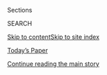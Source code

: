 <div id="app">

<div>

<div class="NYTAppHideMasthead css-1r6wvpq e1suatyy0">

<div class="section css-ui9rw0 e1suatyy2">

<div class="css-eph4ug er09x8g0">

<div class="css-6n7j50">

</div>

<span class="css-1dv1kvn">Sections</span>

<div class="css-10488qs">

<span class="css-1dv1kvn">SEARCH</span>

</div>

[Skip to content](#site-content)[Skip to site
index](#site-index)

</div>

<div class="css-10698na e1huz5gh0">

</div>

</div>

<div id="masthead-bar-one" class="section hasLinks css-15hmgas e1csuq9d3">

<div class="css-uqyvli e1csuq9d0">

</div>

<div class="css-1uqjmks e1csuq9d1">

</div>

<div class="css-9e9ivx">

[](https://myaccount.nytimes3xbfgragh.onion/auth/login?response_type=cookie&client_id=vi)

</div>

<div class="css-1bvtpon e1csuq9d2">

[Today’s Paper](https://www.nytimes3xbfgragh.onion/section/todayspaper)

</div>

</div>

</div>

</div>

<div data-aria-hidden="false">

<div id="site-content" data-role="main">

<div id="top-wrapper" class="css-15p45cc eaca97t0" type="top">

<div id="top-slug" class="css-19x0jxb eaca97t1" hidden="">

Advertisement

</div>

[Continue reading the main
story](#after-top)

<div class="ad top-wrapper" style="text-align:center;height:100%;display:block;min-height:90px">

<div id="top" class="place-ad" data-position="top" data-size-key="top">

</div>

</div>

<div id="after-top">

</div>

</div>

<div id="byline" class="section css-15h4p1b e9abtgs0">

<div class="css-1j21atc e1svk9qx1">

<div class="css-nfcc9b e1svk9qx3">

<div class="css-cnx41t">

![Portrait of Benjamin
Weiser](https://static01.graylady3jvrrxbe.onion/images/2018/07/16/multimedia/author-benjamin-weiser/author-benjamin-weiser-thumbLarge.png)

</div>

<div class="css-vl9dhg e1svk9qx5">

<div class="css-1nrhkj6 e1svk9qx6">

# Benjamin Weiser

</div>

## <span></span>

Benjamin Weiser is a reporter covering the Manhattan federal courts. He
has long covered the criminal justice system, both as a beat and
investigative reporter. Before joining The Times in 1997, he worked for
18 years at The Washington Post. There he received the George Polk Award
for a 1983 series on life-and-death decisions in hospitals and the
Livingston Award for a 1986 series on Washington’s juvenile justice
system. He has been a finalist, either as an individual or in a team
capacity, for the Pulitzer Prize three times.

</div>

</div>

</div>

<div>

<div id="mid1-wrapper" class="css-1mn4oms eaca97t0" type="rank">

<div id="mid1-slug" class="css-1tag3rd eaca97t1">

Advertisement

</div>

[Continue reading the main
story](#after-mid1)

<div id="mid1" class="ad mid1-wrapper" style="text-align:center;height:100%;display:block">

</div>

<div id="after-mid1">

</div>

</div>

</div>

<div class="css-185go5a e1o5byef0">

<div class="css-15cbhtu">

  - [Latest](#stream-panel)
  - <span class="css-6n7j50">Search</span>
    <div class="control">
    <div class="label-container css-1dv1kvn">
    Search
    </div>
    <div class="css-wm4t3d">
    **<span id="clear-search-input" class="css-1dv1kvn">Clear this text
    input</span>
    </div>
    </div>
    <span class="css-1iovbfw"></span>

<div id="stream-panel" class="section css-8msx5b e1jz0cab1">

<div class="css-13mho3u">

1.  
    
    <div class="css-1cp3ece">
    
    <div class="css-1l4spti">
    
    [](/2020/09/11/nyregion/donald-trump-taxes-cyrus-vance.html)
    
    <div class="css-79elbk">
    
    ![](https://static01.graylady3jvrrxbe.onion/images/2020/09/11/nyregion/11nytrumptaxes/merlin_176854440_6f4116fe-ef0d-4dbb-9661-1ef57842b8ec-thumbWide.jpg?quality=75&auto=webp&disable=upscale)
    
    </div>
    
    ## Trump Accuses Judge of ‘Stacking the Deck’ Against Him in Tax Ruling
    
    The president is appealing an order that allowed his tax returns and
    other financial records to be released to the Manhattan district
    attorney.
    
    <div class="css-1nqbnmb ea5icrr0">
    
    By <span class="css-1n7hynb">William K. Rashbaum <span>and</span>
    Benjamin
    Weiser</span>
    
    </div>
    
    </div>
    
    <div class="css-1lc2l26 e1xfvim33">
    
    </div>
    
    </div>

2.  
    
    <div class="css-1cp3ece">
    
    <div class="css-1l4spti">
    
    [](/live/2020/09/11/us/trump-vs-biden/trumps-lawyers-argue-his-appeal-in-case-over-tax-returns)
    
    <div class="css-79elbk">
    
    ![](https://static01.graylady3jvrrxbe.onion/images/2020/09/11/us/politics/11elections-briefing-trump-tax/merlin_176870601_1a95667d-dcdb-4e69-8dd0-de3a62599e8e-thumbWide.jpg?quality=75&auto=webp&disable=upscale)
    
    </div>
    
    ## Trump’s lawyers argue his appeal in case over tax returns.
    
    This was featured in live coverage.
    
    <div class="css-1nqbnmb ea5icrr0">
    
    By <span class="css-1n7hynb">William K. Rashbaum <span>and</span>
    Benjamin
    Weiser</span>
    
    </div>
    
    </div>
    
    <div class="css-1lc2l26 e1xfvim33">
    
    </div>
    
    </div>

3.  
    
    <div class="css-1cp3ece">
    
    <div class="css-1l4spti">
    
    [](/2020/09/09/nyregion/robert-hadden-gynecologist-indicted.html)
    
    <div class="css-79elbk">
    
    ![](https://static01.graylady3jvrrxbe.onion/images/2020/09/09/nyregion/09nydoc2/09nydoc2-thumbWide.jpg?quality=75&auto=webp&disable=upscale)
    
    </div>
    
    ## N.Y.C. Gynecologist Faces Federal Charges Over 6 Sex Abuse Accusations
    
    The former doctor, Robert A. Hadden, was charged with enticing
    women, including one minor, to engage in illegal sex acts.
    
    <div class="css-1nqbnmb ea5icrr0">
    
    By <span class="css-1n7hynb">Benjamin
    Weiser</span>
    
    </div>
    
    </div>
    
    <div class="css-1lc2l26 e1xfvim33">
    
    </div>
    
    </div>

4.  
    
    <div class="css-1cp3ece">
    
    <div class="css-1l4spti">
    
    [](/2020/09/02/nyregion/karim-elkorany-united-nations.html)
    
    <div class="css-79elbk">
    
    ![](https://static01.graylady3jvrrxbe.onion/images/2020/09/02/nyregion/02ny-unitednations/merlin_161225862_107cd26d-09e0-40a9-9e3e-8dae4322cb56-thumbWide.jpg?quality=75&auto=webp&disable=upscale)
    
    </div>
    
    ## Ex-U.N. Official Is Accused of Drugging and Sexually Assaulting Women
    
    He was not charged with any of the alleged assaults, but rather with
    two counts of lying when he was questioned by the F.B.I.
    
    <div class="css-1nqbnmb ea5icrr0">
    
    By <span class="css-1n7hynb">Benjamin
    Weiser</span>
    
    </div>
    
    </div>
    
    <div class="css-1lc2l26 e1xfvim33">
    
    </div>
    
    </div>

5.  
    
    <div class="css-1cp3ece">
    
    <div class="css-1l4spti">
    
    [](/live/2020/09/01/us/trump-vs-biden/trump-has-won-another-delay-in-turning-over-his-tax-returns)
    
    ## Trump has won another delay in turning over his tax returns.
    
    This was featured in live coverage.
    
    <div class="css-1nqbnmb ea5icrr0">
    
    By <span class="css-1n7hynb">Benjamin Weiser <span>and</span>
    William K.
    Rashbaum</span>
    
    </div>
    
    </div>
    
    <div class="css-1lc2l26 e1xfvim33">
    
    </div>
    
    </div>

6.  
    
    <div class="css-1cp3ece">
    
    <div class="css-1l4spti">
    
    [](/2020/09/01/nyregion/trump-taxes-vance-lawsuit.html)
    
    <div class="css-79elbk">
    
    ![](https://static01.graylady3jvrrxbe.onion/images/2020/09/17/nyregion/17NY-TRUMP-TAXES/merlin_176128869_66cbe56c-f5e8-4ea8-a7bf-bfa2979cfaa2-thumbWide.jpg?quality=75&auto=webp&disable=upscale)
    
    </div>
    
    ## Trump Wins Another Delay in Turning Over Tax Returns
    
    A federal appeals panel ruled the president does not have to furnish
    his records to the Manhattan district attorney while the court
    considers his appeal.
    
    <div class="css-1nqbnmb ea5icrr0">
    
    By <span class="css-1n7hynb">Benjamin Weiser <span>and</span>
    William K.
    Rashbaum</span>
    
    </div>
    
    </div>
    
    <div class="css-1lc2l26 e1xfvim33">
    
    </div>
    
    </div>

7.  
    
    <div class="css-1cp3ece">
    
    <div class="css-1l4spti">
    
    [](/2020/08/31/nyregion/steve-bannon-build-the-wall-fraud.html)
    
    <div class="css-79elbk">
    
    ![](https://static01.graylady3jvrrxbe.onion/images/2020/08/31/nyregion/31NYBANNON/merlin_175958877_74f0577a-4a67-42a8-898e-d19785f45672-thumbWide.jpg?quality=75&auto=webp&disable=upscale)
    
    </div>
    
    ## In Steve Bannon Case, Prosecutors Have ‘Voluminous’ Emails
    
    The documents were seized in a case against the president’s former
    aide, who is accused along with three others of a fraudulent scheme
    to build a border wall, prosecutors said.
    
    <div class="css-1nqbnmb ea5icrr0">
    
    By <span class="css-1n7hynb">Benjamin Weiser <span>and</span>
    William K.
    Rashbaum</span>
    
    </div>
    
    </div>
    
    <div class="css-1lc2l26 e1xfvim33">
    
    </div>
    
    </div>

8.  
    
    <div class="css-1cp3ece">
    
    <div class="css-1l4spti">
    
    [](/2020/08/26/nyregion/larry-ray-sarah-lawrence.html)
    
    <div class="css-79elbk">
    
    ![](https://static01.graylady3jvrrxbe.onion/images/2020/08/26/nyregion/26sexcult/merlin_169911417_bc3e03cc-46b3-4e89-a204-01ffc112d929-thumbWide.jpg?quality=75&auto=webp&disable=upscale)
    
    </div>
    
    ## Suspect in Sarah Lawrence Cult Case Is Accused of Witness Tampering
    
    Lawrence V. Ray, who is charged with sex trafficking and extortion,
    tried to intimidate his daughter’s former classmates from his jail
    cell, prosecutors say.
    
    <div class="css-1nqbnmb ea5icrr0">
    
    By <span class="css-1n7hynb">Benjamin
    Weiser</span>
    
    </div>
    
    </div>
    
    <div class="css-1lc2l26 e1xfvim33">
    
    </div>
    
    </div>

9.  
    
    <div class="css-1cp3ece">
    
    <div class="css-1l4spti">
    
    [](/2020/08/20/us/elections/a-judge-rules-again-that-trump-must-produce-his-tax-returns.html)
    
    <div class="css-79elbk">
    
    ![](https://static01.graylady3jvrrxbe.onion/images/2020/08/20/us/politics/20live-trump-taxes/merlin_175831068_cfa04b7d-33c6-4858-b9f0-161cd90335cd-thumbWide.jpg?quality=75&auto=webp&disable=upscale)
    
    </div>
    
    ## A judge rules again that Trump must produce his tax returns.
    
    <div class="css-1nqbnmb ea5icrr0">
    
    By <span class="css-1n7hynb">Benjamin Weiser <span>and</span>
    William K.
    Rashbaum</span>
    
    </div>
    
    </div>
    
    <div class="css-1lc2l26 e1xfvim33">
    
    </div>
    
    </div>

10. 
    
    <div class="css-1cp3ece">
    
    <div class="css-1l4spti">
    
    [](/2020/08/20/nyregion/donald-trump-taxes-cyrus-vance.html)
    
    <div class="css-79elbk">
    
    ![](https://static01.graylady3jvrrxbe.onion/images/2020/08/13/nyregion/00nytrumptaxes/00nytrumptaxes-thumbWide.jpg?quality=75&auto=webp&disable=upscale)
    
    </div>
    
    ## Trump Must Turn Over Tax Returns to D.A., Judge Rules
    
    A federal judge rejected the president’s argument that a subpoena
    seeking eight years of his tax returns was “wildly overbroad.”
    
    <div class="css-1nqbnmb ea5icrr0">
    
    By <span class="css-1n7hynb">Benjamin Weiser <span>and</span>
    William K. Rashbaum</span>
    
    </div>
    
    </div>
    
    <div class="css-1lc2l26 e1xfvim33">
    
    </div>
    
    </div>

<div class="css-13mho3u">

<div class="css-1t62hi8">

<div class="css-1stvaey">

Show
More

<div>

<div style="border:0;clip:rect(0 0 0 0);height:1px;margin:-1px;overflow:hidden;white-space:nowrap;padding:0;width:1px;position:absolute" data-role="log" data-aria-live="assertive">

</div>

<div style="border:0;clip:rect(0 0 0 0);height:1px;margin:-1px;overflow:hidden;white-space:nowrap;padding:0;width:1px;position:absolute" data-role="log" data-aria-live="assertive">

</div>

<div style="border:0;clip:rect(0 0 0 0);height:1px;margin:-1px;overflow:hidden;white-space:nowrap;padding:0;width:1px;position:absolute" data-role="log" data-aria-live="polite">

</div>

<div style="border:0;clip:rect(0 0 0 0);height:1px;margin:-1px;overflow:hidden;white-space:nowrap;padding:0;width:1px;position:absolute" data-role="log" data-aria-live="polite">

</div>

</div>

</div>

</div>

</div>

</div>

<div class="css-g6hk37 supplemental">

<div id="mid2-wrapper" class="css-10wkyv7 eaca97t0" type="lede">

<div id="mid2-slug" class="css-1tag3rd eaca97t1">

Advertisement

</div>

[Continue reading the main
story](#after-mid2)

<div id="mid2" class="ad mid2-wrapper" style="text-align:center;height:100%;display:block;min-height:250px">

</div>

<div id="after-mid2">

</div>

</div>

## Follow Elsewhere

<div class="module-body">

  - [**<span data-aria-hidden="true">BenWeiserNYT</span><span class="css-1dv1kvn">twitter
    page for BenWeiserNYT</span>](https://twitter.com/BenWeiserNYT)

</div>

</div>

</div>

</div>

</div>

</div>

</div>

## Site Index

<div>

</div>

## Site Information Navigation

  - [© <span>2020</span> <span>The New York Times
    Company</span>](https://help.nytimes3xbfgragh.onion/hc/en-us/articles/115014792127-Copyright-notice)

<!-- end list -->

  - [NYTCo](https://www.nytco.com/)
  - [Contact
    Us](https://help.nytimes3xbfgragh.onion/hc/en-us/articles/115015385887-Contact-Us)
  - [Work with us](https://www.nytco.com/careers/)
  - [Advertise](https://nytmediakit.com/)
  - [T Brand Studio](http://www.tbrandstudio.com/)
  - [Your Ad
    Choices](https://www.nytimes3xbfgragh.onion/privacy/cookie-policy#how-do-i-manage-trackers)
  - [Privacy](https://www.nytimes3xbfgragh.onion/privacy)
  - [Terms of
    Service](https://help.nytimes3xbfgragh.onion/hc/en-us/articles/115014893428-Terms-of-service)
  - [Terms of
    Sale](https://help.nytimes3xbfgragh.onion/hc/en-us/articles/115014893968-Terms-of-sale)
  - [Site
    Map](https://spiderbites.nytimes3xbfgragh.onion)
  - [Help](https://help.nytimes3xbfgragh.onion/hc/en-us)
  - [Subscriptions](https://www.nytimes3xbfgragh.onion/subscription?campaignId=37WXW)

</div>

</div>
